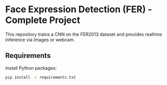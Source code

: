 # Face Expression Detection (FER) - Complete Project

This repository trains a CNN on the FER2013 dataset and provides realtime inference via Images or webcam.

## Requirements

Install Python packages:
```bash
pip install -r requirements.txt
